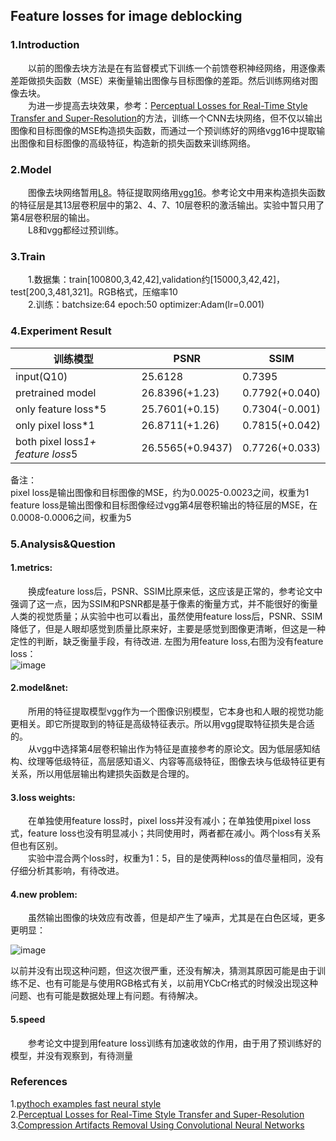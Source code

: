 ## Feature losses for image deblocking
### 1.Introduction  
&emsp;&emsp;以前的图像去块方法是在有监督模式下训练一个前馈卷积神经网络，用逐像素差距做损失函数（MSE）来衡量输出图像与目标图像的差距。然后训练网络对图像去块。  
&emsp;&emsp;为进一步提高去块效果，参考：[Perceptual Losses for Real-Time Style Transfer and Super-Resolution](https://arxiv.org/abs/1603.08155)的方法，训练一个CNN去块网络，但不仅以输出图像和目标图像的MSE构造损失函数，而通过一个预训练好的网络vgg16中提取输出图像和目标图像的高级特征，构造新的损失函数来训练网络。  
  
### 2.Model
&emsp;&emsp;图像去块网络暂用[L8](https://arxiv.org/pdf/1605.00366.pdf)。特征提取网络用[vgg16](https://arxiv.org/abs/1409.1556)。参考论文中用来构造损失函数的特征层是其13层卷积层中的第2、4、7、10层卷积的激活输出。实验中暂只用了第4层卷积层的输出。  
&emsp;&emsp;L8和vgg都经过预训练。
### 3.Train
&emsp;&emsp;1.数据集：train[100800,3,42,42],validation约[15000,3,42,42]，test[200,3,481,321]。RGB格式，压缩率10  
&emsp;&emsp;2.训练：batchsize:64 epoch:50 optimizer:Adam(lr=0.001)

### 4.Experiment Result
训练模型 | PSNR|SSIM
---|---|---|
input(Q10) | 25.6128|0.7395|
pretrained model | 26.8396(+1.23)|0.7792(+0.040)
only feature loss*5 |25.7601(+0.15)|0.7304(-0.001)
only pixel loss*1|26.8711(+1.26)|0.7815(+0.042)
both pixel loss*1+ feature loss*5|26.5565(+0.9437)|0.7726(+0.033)


备注：  
 pixel loss是输出图像和目标图像的MSE，约为0.0025-0.0023之间，权重为1  
feature loss是输出图像和目标图像经过vgg第4层卷积输出的特征层的MSE，在0.0008-0.0006之间，权重为5



### 5.Analysis&Question
#### 1.metrics:  
&emsp;&emsp;换成feature loss后，PSNR、SSIM比原来低，这应该是正常的，参考论文中强调了这一点，因为SSIM和PSNR都是基于像素的衡量方式，并不能很好的衡量人类的视觉质量；从实验中也可以看出，虽然使用feature  loss后，PSNR、SSIM降低了，但是人眼却感觉到质量比原来好，主要是感觉到图像更清晰，但这是一种定性的判断，缺乏衡量手段，有待改进. 
左图为用feature loss,右图为没有feature loss：  
![image](https://github.com/yydlmzyz/Feature-losses-for-image-deblocking/blob/master/images/compare.JPG)

#### 2.model&net:  
&emsp;&emsp;所用的特征提取模型vgg作为一个图像识别模型，它本身也和人眼的视觉功能更相关。即它所提取到的特征是高级特征表示。所以用vgg提取特征损失是合适的。  
&emsp;&emsp;从vgg中选择第4层卷积输出作为特征是直接参考的原论文。因为低层感知结构、纹理等低级特征，高层感知语义、内容等高级特征，图像去块与低级特征更有关系，所以用低层输出构建损失函数是合理的。

#### 3.loss weights:  
&emsp;&emsp;在单独使用feature loss时，pixel loss并没有减小；在单独使用pixel loss式，feature loss也没有明显减小；共同使用时，两者都在减小。两个loss有关系但也有区别。  
&emsp;&emsp;实验中混合两个loss时，权重为1：5，目的是使两种loss的值尽量相同，没有仔细分析其影响，有待改进。

#### 4.new problem:  
&emsp;&emsp;虽然输出图像的块效应有改善，但是却产生了噪声，尤其是在白色区域，更多更明显：

![image](https://github.com/yydlmzyz/Feature-losses-for-image-deblocking/blob/master/images/noise.jpg)  

以前并没有出现这种问题，但这次很严重，还没有解决，猜测其原因可能是由于训练不足、也有可能是与使用RGB格式有关，以前用YCbCr格式的时候没出现这种问题、也有可能是数据处理上有问题。有待解决。

#### 5.speed
&emsp;&emsp;参考论文中提到用feature loss训练有加速收敛的作用，由于用了预训练好的模型，并没有观察到，有待测量
  
### References  
1.[pythoch examples fast neural style](https://github.com/pytorch/examples/tree/master/fast_neural_style)  
2.[Perceptual Losses for Real-Time Style Transfer and Super-Resolution](https://arxiv.org/abs/1603.08155)  
3.[Compression Artifacts Removal Using
Convolutional Neural Networks](https://arxiv.org/pdf/1605.00366.pdf)

